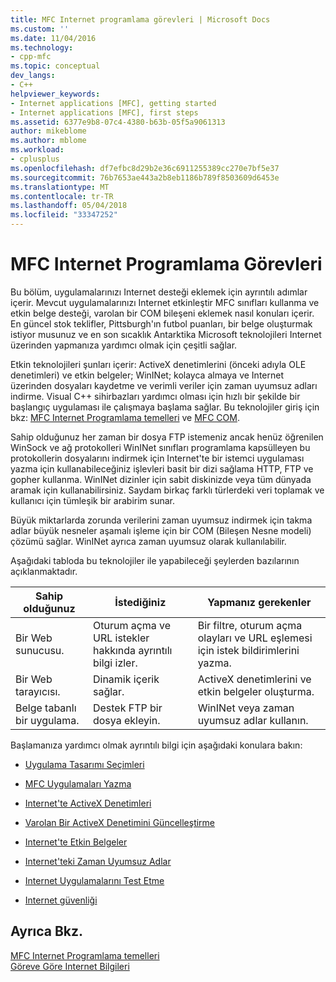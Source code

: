 ```yaml
---
title: MFC Internet programlama görevleri | Microsoft Docs
ms.custom: ''
ms.date: 11/04/2016
ms.technology:
- cpp-mfc
ms.topic: conceptual
dev_langs:
- C++
helpviewer_keywords:
- Internet applications [MFC], getting started
- Internet applications [MFC], first steps
ms.assetid: 6377e9b8-07c4-4380-b63b-05f5a9061313
author: mikeblome
ms.author: mblome
ms.workload:
- cplusplus
ms.openlocfilehash: df7efbc8d29b2e36c6911255389cc270e7bf5e37
ms.sourcegitcommit: 76b7653ae443a2b8eb1186b789f8503609d6453e
ms.translationtype: MT
ms.contentlocale: tr-TR
ms.lasthandoff: 05/04/2018
ms.locfileid: "33347252"
---
```

# <a name="mfc-internet-programming-tasks"></a>MFC Internet Programlama Görevleri
Bu bölüm, uygulamalarınızı Internet desteği eklemek için ayrıntılı adımlar içerir. Mevcut uygulamalarınızı Internet etkinleştir MFC sınıfları kullanma ve etkin belge desteği, varolan bir COM bileşeni eklemek nasıl konuları içerir. En güncel stok teklifler, Pittsburgh'ın futbol puanları, bir belge oluşturmak istiyor musunuz ve en son sıcaklık Antarktika Microsoft teknolojileri Internet üzerinden yapmanıza yardımcı olmak için çeşitli sağlar.  
  
 Etkin teknolojileri şunları içerir: ActiveX denetimlerini (önceki adıyla OLE denetimleri) ve etkin belgeler; WinINet; kolayca almaya ve Internet üzerinden dosyaları kaydetme ve verimli veriler için zaman uyumsuz adları indirme. Visual C++ sihirbazları yardımcı olması için hızlı bir şekilde bir başlangıç uygulaması ile çalışmaya başlama sağlar. Bu teknolojiler giriş için bkz: [MFC Internet Programlama temelleri](../mfc/mfc-internet-programming-basics.md) ve [MFC COM](../mfc/mfc-com.md).  
  
 Sahip olduğunuz her zaman bir dosya FTP istemeniz ancak henüz öğrenilen WinSock ve ağ protokolleri WinINet sınıfları programlama kapsülleyen bu protokollerin dosyalarını indirmek için Internet'te bir istemci uygulaması yazma için kullanabileceğiniz işlevleri basit bir dizi sağlama HTTP, FTP ve gopher kullanma. WinINet dizinler için sabit diskinizde veya tüm dünyada aramak için kullanabilirsiniz. Saydam birkaç farklı türlerdeki veri toplamak ve kullanıcı için tümleşik bir arabirim sunar.  
  
 Büyük miktarlarda zorunda verilerini zaman uyumsuz indirmek için takma adlar büyük nesneler aşamalı işleme için bir COM (Bileşen Nesne modeli) çözümü sağlar. WinINet ayrıca zaman uyumsuz olarak kullanılabilir.  
  
 Aşağıdaki tabloda bu teknolojiler ile yapabileceği şeylerden bazılarının açıklanmaktadır.  
  
|Sahip olduğunuz|İstediğiniz|Yapmanız gerekenler|  
|--------------|-----------------|----------------|  
|Bir Web sunucusu.|Oturum açma ve URL istekler hakkında ayrıntılı bilgi izler.|Bir filtre, oturum açma olayları ve URL eşlemesi için istek bildirimlerini yazma.|  
|Bir Web tarayıcısı.|Dinamik içerik sağlar.|ActiveX denetimlerini ve etkin belgeler oluşturma.|  
|Belge tabanlı bir uygulama.|Destek FTP bir dosya ekleyin.|WinINet veya zaman uyumsuz adlar kullanın.|  
  
 Başlamanıza yardımcı olmak ayrıntılı bilgi için aşağıdaki konulara bakın:  
  
-   [Uygulama Tasarımı Seçimleri](../mfc/application-design-choices.md)  
  
-   [MFC Uygulamaları Yazma](../mfc/writing-mfc-applications.md)  
  
-   [Internet'te ActiveX Denetimleri](../mfc/activex-controls-on-the-internet.md)  
  
-   [Varolan Bir ActiveX Denetimini Güncelleştirme](../mfc/upgrading-an-existing-activex-control.md)  
  
-   [Internet'te Etkin Belgeler](../mfc/active-documents-on-the-internet.md)  
  
-   [Internet'teki Zaman Uyumsuz Adlar](../mfc/asynchronous-monikers-on-the-internet.md)  
  
-   [Internet Uygulamalarını Test Etme](../mfc/testing-internet-applications.md)  
  
-   [Internet güvenliği](../mfc/internet-security-cpp.md)  
  
## <a name="see-also"></a>Ayrıca Bkz.  
 [MFC Internet Programlama temelleri](../mfc/mfc-internet-programming-basics.md)   
 [Göreve Göre Internet Bilgileri](../mfc/internet-information-by-task.md)


